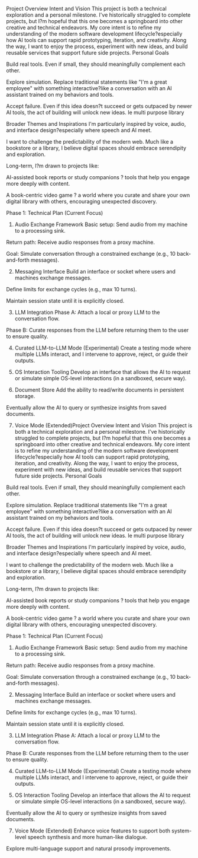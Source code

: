 Project Overview
Intent and Vision
This project is both a technical exploration and a personal milestone. I've historically struggled to complete projects, but I?m hopeful that this one becomes a springboard into other creative and technical endeavors.
My core intent is to refine my understanding of the modern software development lifecycle?especially how AI tools can support rapid prototyping, iteration, and creativity. Along the way, I want to enjoy the process, experiment with new ideas, and build reusable services that support future side projects.
Personal Goals


Build real tools. Even if small, they should meaningfully complement each other.


Explore simulation. Replace traditional statements like "I'm a great employee" with something interactive?like a conversation with an AI assistant trained on my behaviors and tools.


Accept failure. Even if this idea doesn?t succeed or gets outpaced by newer AI tools, the act of building will unlock new ideas. Ie multi purpose library


Broader Themes and Inspirations
I'm particularly inspired by voice, audio, and interface design?especially where speech and AI meet.


I want to challenge the predictability of the modern web. Much like a bookstore or a library, I believe digital spaces should embrace serendipity and exploration.


Long-term, I?m drawn to projects like:


AI-assisted book reports or study companions ? tools that help you engage more deeply with content.


A book-centric video game ? a world where you curate and share your own digital library with others, encouraging unexpected discovery.



Phase 1: Technical Plan (Current Focus)
1. Audio Exchange Framework
Basic setup: Send audio from my machine to a processing sink.


Return path: Receive audio responses from a proxy machine.


Goal: Simulate conversation through a constrained exchange (e.g., 10 back-and-forth messages).


2. Messaging Interface
Build an interface or socket where users and machines exchange messages.


Define limits for exchange cycles (e.g., max 10 turns).


Maintain session state until it is explicitly closed.


3. LLM Integration
Phase A: Attach a local or proxy LLM to the conversation flow.


Phase B: Curate responses from the LLM before returning them to the user to ensure quality.


4. Curated LLM-to-LLM Mode (Experimental)
Create a testing mode where multiple LLMs interact, and I intervene to approve, reject, or guide their outputs.


5. OS Interaction Tooling
Develop an interface that allows the AI to request or simulate simple OS-level interactions (in a sandboxed, secure way).


6. Document Store
Add the ability to read/write documents in persistent storage.


Eventually allow the AI to query or synthesize insights from saved documents.


7. Voice Mode (Extended)Project Overview
Intent and Vision
This project is both a technical exploration and a personal milestone. I've historically struggled to complete projects, but I?m hopeful that this one becomes a springboard into other creative and technical endeavors.
My core intent is to refine my understanding of the modern software development lifecycle?especially how AI tools can support rapid prototyping, iteration, and creativity. Along the way, I want to enjoy the process, experiment with new ideas, and build reusable services that support future side projects.
Personal Goals


Build real tools. Even if small, they should meaningfully complement each other.


Explore simulation. Replace traditional statements like "I'm a great employee" with something interactive?like a conversation with an AI assistant trained on my behaviors and tools.


Accept failure. Even if this idea doesn?t succeed or gets outpaced by newer AI tools, the act of building will unlock new ideas. Ie multi purpose library


Broader Themes and Inspirations
I'm particularly inspired by voice, audio, and interface design?especially where speech and AI meet.


I want to challenge the predictability of the modern web. Much like a bookstore or a library, I believe digital spaces should embrace serendipity and exploration.


Long-term, I?m drawn to projects like:


AI-assisted book reports or study companions ? tools that help you engage more deeply with content.


A book-centric video game ? a world where you curate and share your own digital library with others, encouraging unexpected discovery.



Phase 1: Technical Plan (Current Focus)
1. Audio Exchange Framework
Basic setup: Send audio from my machine to a processing sink.


Return path: Receive audio responses from a proxy machine.


Goal: Simulate conversation through a constrained exchange (e.g., 10 back-and-forth messages).


2. Messaging Interface
Build an interface or socket where users and machines exchange messages.


Define limits for exchange cycles (e.g., max 10 turns).


Maintain session state until it is explicitly closed.


3. LLM Integration
Phase A: Attach a local or proxy LLM to the conversation flow.


Phase B: Curate responses from the LLM before returning them to the user to ensure quality.


4. Curated LLM-to-LLM Mode (Experimental)
Create a testing mode where multiple LLMs interact, and I intervene to approve, reject, or guide their outputs.


5. OS Interaction Tooling
Develop an interface that allows the AI to request or simulate simple OS-level interactions (in a sandboxed, secure way).


Eventually allow the AI to query or synthesize insights from saved documents.


7. Voice Mode (Extended)
Enhance voice features to support both system-level speech synthesis and more human-like dialogue.


Explore multi-language support and natural prosody improvements.
